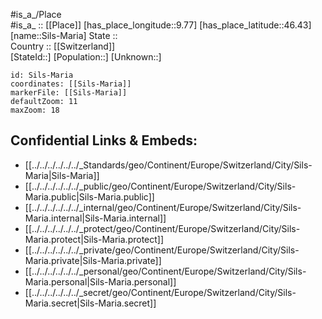﻿---
location: [46.43,9.77] 
mapzoom: [7,12] 
mapmarker: city 
type: City
tags:
- geo/City


SpocWebEntityId: 34271
isDeleted: false
confidential: public

---
#is_a_/Place  
#is_a_ :: [[Place]] 
[has_place_longitude::9.77] 
[has_place_latitude::46.43] 
[name::Sils-Maria] 
State ::  
Country :: [[Switzerland]]  
[StateId::] 
[Population::] 
[Unknown::] 


```leaflet
id: Sils-Maria
coordinates: [[Sils-Maria]] 
markerFile: [[Sils-Maria]] 
defaultZoom: 11 
maxZoom: 18
```


## Confidential Links & Embeds: 
- [[../../../../../../_Standards/geo/Continent/Europe/Switzerland/City/Sils-Maria|Sils-Maria]] 
- [[../../../../../../_public/geo/Continent/Europe/Switzerland/City/Sils-Maria.public|Sils-Maria.public]] 
- [[../../../../../../_internal/geo/Continent/Europe/Switzerland/City/Sils-Maria.internal|Sils-Maria.internal]] 
- [[../../../../../../_protect/geo/Continent/Europe/Switzerland/City/Sils-Maria.protect|Sils-Maria.protect]] 
- [[../../../../../../_private/geo/Continent/Europe/Switzerland/City/Sils-Maria.private|Sils-Maria.private]] 
- [[../../../../../../_personal/geo/Continent/Europe/Switzerland/City/Sils-Maria.personal|Sils-Maria.personal]] 
- [[../../../../../../_secret/geo/Continent/Europe/Switzerland/City/Sils-Maria.secret|Sils-Maria.secret]] 
